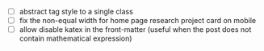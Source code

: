 - [ ] abstract tag style to a single class
- [ ] fix the non-equal width for home page research project card on mobile
- [ ] allow disable katex in the front-matter (useful when the post does not contain mathematical expression)
